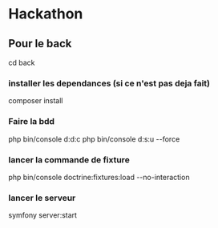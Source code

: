 # Hackathon

## Pour le back
cd back

### installer les dependances (si ce n'est pas deja fait)
composer install

### Faire la bdd
php bin/console d:d:c
php bin/console d:s:u --force

### lancer la commande de fixture
php bin/console doctrine:fixtures:load --no-interaction

### lancer le serveur
symfony server:start
